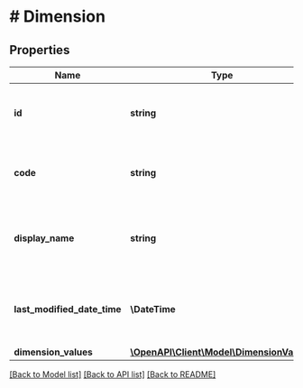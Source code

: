 # # Dimension

## Properties

Name | Type | Description | Notes
------------ | ------------- | ------------- | -------------
**id** | **string** | (v1.0) The id property for the Dynamics 365 Business Central dimension entity | [optional]
**code** | **string** | (v1.0) The code property for the Dynamics 365 Business Central dimension entity | [optional]
**display_name** | **string** | (v1.0) The displayName property for the Dynamics 365 Business Central dimension entity | [optional]
**last_modified_date_time** | **\DateTime** | (v1.0) The lastModifiedDateTime property for the Dynamics 365 Business Central dimension entity | [optional]
**dimension_values** | [**\OpenAPI\Client\Model\DimensionValue[]**](DimensionValue.md) |  | [optional]

[[Back to Model list]](../../README.md#models) [[Back to API list]](../../README.md#endpoints) [[Back to README]](../../README.md)
